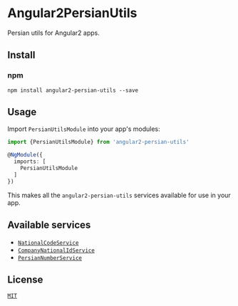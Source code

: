 # Angular2PersianUtils

Persian utils for Angular2 apps. 

## Install

### npm

```
npm install angular2-persian-utils --save
```

## Usage

Import `PersianUtilsModule` into your app's modules:

``` typescript
import {PersianUtilsModule} from 'angular2-persian-utils'

@NgModule({
  imports: [
    PersianUtilsModule
  ]
})
```

This makes all the `angular2-persian-utils` services available for use in your app.

## Available services

* [`NationalCodeService`](./doc/PersianUtilsModule.md)
* [`CompanyNationalIdService`](./doc/CompanyNationalIdService.md)
* [`PersianNumberService`](./doc/PersianNumberService.md)

## License

[`MIT`](./LICENSE.md)